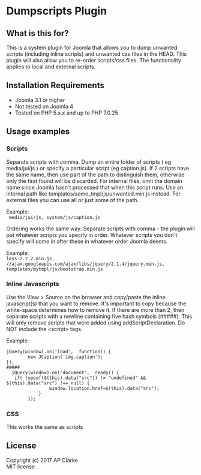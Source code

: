# Dumpscripts Plugin
## What is this for?
This is a system plugin for Joomla that allows you to dump unwanted scripts (including inline scripts) and unwanted css files in the HEAD. This plugin will
also allow you to re-order scripts/css files. The functionality applies to local and external scripts.
## Installation Requirements
* Joomla 3.1 or higher
* Not tested on Joomla 4
* Tested on PHP 5.x.x and up to PHP 7.0.25

## Usage examples
### Scripts
Separate scripts with comma. Dump an entire folder of scripts ( eg media/jui/js ) or specify a particular script (eg caption.js). If 2 scripts have the same name, then
use part of the path to distinguish them, otherwise only the first found will be discarded. For internal files, omit the domain name since Joomla hasn't processed that
when this script runs. Use an internal path like templates/some_tmpl/js/unwanted.min.js instead. For external files you can use all or just some of the path.

Example:  
``` media/jui/js, system/js/caption.js```

Ordering works the same way. Separate scripts with comma - the plugin will put whatever scripts you specify in order. Whatever scripts you don't specify will come in
after these in whatever order Joomla deems.

Example:  
```less-2.7.2.min.js, //ajax.googleapis.com/ajax/libs/jquery/2.1.4/jquery.min.js, templates/mytmpl/js/bootstrap.min.js```

### Inline Javascripts
Use the View > Source on the browser and copy/paste the inline javascript(s) that you want to remove. It's important to copy because the white-space determines how to remove it.
If there are more than 2, then separate scripts with a newline containing five hash symbols (#####).
This will only remove scripts that were added using addScriptDeclaration. Do NOT include the &lt;script&gt; tags.

Example:  
```
jQuery(window).on('load',  function() {
		new JCaption('img.caption');
});  
#####  
  jQuery(window).on('document',  ready() {
   if( typeof($(this).data("src")) != "undefined" && $(this).data("src") !== null) {
				window.location.href=$(this).data("src");
			}
		});
```

### CSS
This works the same as scripts

## License
Copyright (c) 2017 AP Clarke  
MIT license
